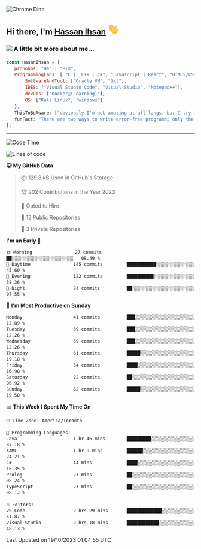  <!--
**HasanIhsan/HasanIhsan** is a ✨ _special_ ✨ repository because its `README.md` (this file) appears on your GitHub profile.
-->

![Chrome Dino](https://mir-s3-cdn-cf.behance.net/project_modules/max_1200/4ff07986208593.5d9a654e92f36.gif)


<h2 align="left">Hi there, I'm <a href="https://www.linkedin.com/in/hassan-ihsan-045b11231/" target="_blank" rel="noopener noreferrer">Hassan Ihsan</a> <img src="https://raw.githubusercontent.com/ABSphreak/ABSphreak/master/gifs/Hi.gif" height="30" />
 
 
 ### <img src="https://media.giphy.com/media/VgCDAzcKvsR6OM0uWg/giphy.gif" width="50"> A little bit more about me...  
 
 ```javascript
const HasanIhsan = {
    pronouns: "He" | "Him",
    ProgrammingLans: [ "C |  C++ | C#", "Javascript | React", "HTML5/CSS", "JSON", "Java"],
        SoftwareAndTool: ["Oracle VM", "Git"],
        IDES: ["Visual Studio Code", "Visual Studio", "Notepad++"],
        devOps: ["Docker🐳(Learning)"], 
        OS: ["Kali Linux", "windows"]
    },
    ThisToBeAware: ["obviously I'm not amazing at all langs, but I try my best not to go rusty"], 
    funFact: "There are two ways to write error-free programs; only the third one works"
};
```
 
 --- 

<!--START_SECTION:waka-->
![Code Time](http://img.shields.io/badge/Code%20Time-236%20hrs%2016%20mins-blue)

![Lines of code](https://img.shields.io/badge/From%20Hello%20World%20I%27ve%20Written-1.0%20million%20lines%20of%20code-blue)

**🐱 My GitHub Data** 

> 📦 129.8 kB Used in GitHub's Storage 
 > 
> 🏆 202 Contributions in the Year 2023
 > 
> 💼 Opted to Hire
 > 
> 📜 12 Public Repositories 
 > 
> 🔑 3 Private Repositories 
 > 
**I'm an Early 🐤** 

```text
🌞 Morning                27 commits          ██░░░░░░░░░░░░░░░░░░░░░░░   08.49 % 
🌆 Daytime                145 commits         ███████████░░░░░░░░░░░░░░   45.60 % 
🌃 Evening                122 commits         ██████████░░░░░░░░░░░░░░░   38.36 % 
🌙 Night                  24 commits          ██░░░░░░░░░░░░░░░░░░░░░░░   07.55 % 
```
📅 **I'm Most Productive on Sunday** 

```text
Monday                   41 commits          ███░░░░░░░░░░░░░░░░░░░░░░   12.89 % 
Tuesday                  39 commits          ███░░░░░░░░░░░░░░░░░░░░░░   12.26 % 
Wednesday                39 commits          ███░░░░░░░░░░░░░░░░░░░░░░   12.26 % 
Thursday                 61 commits          █████░░░░░░░░░░░░░░░░░░░░   19.18 % 
Friday                   54 commits          ████░░░░░░░░░░░░░░░░░░░░░   16.98 % 
Saturday                 22 commits          ██░░░░░░░░░░░░░░░░░░░░░░░   06.92 % 
Sunday                   62 commits          █████░░░░░░░░░░░░░░░░░░░░   19.50 % 
```


📊 **This Week I Spent My Time On** 

```text
🕑︎ Time Zone: America/Toronto

💬 Programming Languages: 
Java                     1 hr 46 mins        █████████░░░░░░░░░░░░░░░░   37.18 % 
XAML                     1 hr 9 mins         ██████░░░░░░░░░░░░░░░░░░░   24.21 % 
C#                       44 mins             ████░░░░░░░░░░░░░░░░░░░░░   15.35 % 
Prolog                   23 mins             ██░░░░░░░░░░░░░░░░░░░░░░░   08.24 % 
TypeScript               23 mins             ██░░░░░░░░░░░░░░░░░░░░░░░   08.12 % 

🔥 Editors: 
VS Code                  2 hrs 29 mins       █████████████░░░░░░░░░░░░   51.87 % 
Visual Studio            2 hrs 18 mins       ████████████░░░░░░░░░░░░░   48.13 % 
```


 Last Updated on 19/10/2023 01:04:55 UTC
<!--END_SECTION:waka-->
 
 
